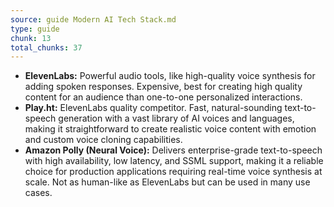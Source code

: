 ```yaml
---
source: guide Modern AI Tech Stack.md
type: guide
chunk: 13
total_chunks: 37
---
```


* **ElevenLabs:** Powerful audio tools, like high-quality voice synthesis for adding spoken responses. Expensive, best for creating high quality content for an audience than one-to-one personalized interactions.
* **Play.ht:** ElevenLabs quality competitor. Fast, natural-sounding text-to-speech generation with a vast library of AI voices and languages, making it straightforward to create realistic voice content with emotion and custom voice cloning capabilities.
* **Amazon Polly (Neural Voice):** Delivers enterprise-grade text-to-speech with high availability, low latency, and SSML support, making it a reliable choice for production applications requiring real-time voice synthesis at scale. Not as human-like as ElevenLabs but can be used in many use cases.